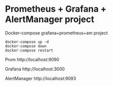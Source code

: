 # Prometheus + Grafana + AlertManager project
Docker-compose grafana+prometheus+am project


```docker-compose up -d```  
```docker-compose down```    
```docker-compose restart```    

Prom
http://localhost:9090

Grafana
http://localhost:3000

AlertManager
http://localhost:9093
